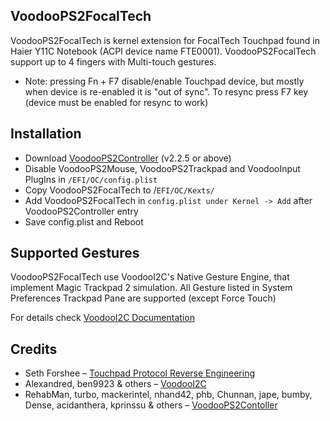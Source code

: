 
## VoodooPS2FocalTech

VoodooPS2FocalTech is kernel extension for FocalTech Touchpad found in Haier Y11C Notebook (ACPI device name FTE0001). VoodooPS2FocalTech support up to 4 fingers with Multi-touch gestures. 

* Note: pressing Fn + F7  disable/enable Touchpad device, but mostly when device is re-enabled it is "out of sync". To resync press F7 key (device must be enabled for resync to work)

## Installation
* Download [VoodooPS2Controller](https://github.com/acidanthera/VoodooPS2/releases) (v2.2.5 or above)
* Disable VoodooPS2Mouse, VoodooPS2Trackpad and VoodooInput PlugIns in `/EFI/OC/config.plist`
* Copy VoodooPS2FocalTech to /`EFI/OC/Kexts/`
* Add VoodooPS2FocalTech in `config.plist under Kernel -> Add` after VoodooPS2Controller entry
* Save config.plist and Reboot
  
## Supported Gestures

VoodooPS2FocalTech use VoodooI2C's Native Gesture Engine, that implement Magic Trackpad 2 simulation. All Gesture listed in System Preferences Trackpad Pane are supported (except Force Touch)

For details check [VoodooI2C Documentation](https://voodooi2c.github.io/#Supported%20Gestures/Supported%20Gestures)

## Credits

* Seth Forshee – [Touchpad Protocol Reverse Engineering](http://www.forshee.me/2011/11/18/touchpad-protocol-reverse-engineering.html)
* Alexandred, ben9923 & others – [VoodooI2C](https://github.com/alexandred/VoodooI2C)
* RehabMan, turbo, mackerintel, nhand42, phb, Chunnan, jape, bumby, Dense, acidanthera, kprinssu & others – [VoodooPS2Contoller](https://github.com/acidanthera/VoodooPS2)
